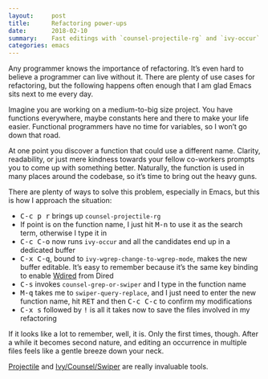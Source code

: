 ```yaml
---
layout:     post
title:      Refactoring power-ups
date:       2018-02-10
summary:    Fast editings with `counsel-projectile-rg` and `ivy-occur`.
categories: emacs
---
```


Any programmer knows the importance of refactoring. It’s even hard to believe a
programmer can live without it. There are plenty of use cases for refactoring,
but the following happens often enough that I am glad Emacs sits next to me
every day.

Imagine you are working on a medium-to-big size project. You have functions
everywhere, maybe constants here and there to make your life easier. Functional
programmers have no time for variables, so I won’t go down that road.

At one point you discover a function that could use a different name. Clarity,
readability, or just mere kindness towards your fellow co-workers prompts you to
come up with something better. Naturally, the function is used in many places
around the codebase, so it’s time to bring out the heavy guns.

There are plenty of ways to solve this problem, especially in Emacs, but this is
how I approach the situation:

- <kbd>C-c p r</kbd> brings up `counsel-projectile-rg`
- If point is on the function name, I just hit <kbd>M-n</kbd> to use it as the
  search term, otherwise I type it in
- <kbd>C-c C-o</kbd> now runs `ivy-occur` and all the candidates end up in a
  dedicated buffer
- <kbd>C-x C-q</kbd>, bound to `ivy-wgrep-change-to-wgrep-mode`, makes the new
  buffer editable. It’s easy to remember because it’s the same key binding to
  enable
 [Wdired](https://www.gnu.org/software/emacs/manual/html_node/emacs/Wdired.html)
  from Dired
- <kbd>C-s</kbd> invokes `counsel-grep-or-swiper` and I type in the function
  name
- <kbd>M-q</kbd> takes me to `swiper-query-replace`, and I just need to enter
  the new function name, hit <kbd>RET</kbd> and then <kbd>C-c C-c</kbd> to
  confirm my modifications
- <kbd>C-x s</kbd> followed by <kbd>!</kbd> is all it takes now to save the
  files involved in my refactoring

If it looks like a lot to remember, well, it is. Only the first times,
though. After a while it becomes second nature, and editing an occurrence in
multiple files feels like a gentle breeze down your neck.

[Projectile](https://github.com/bbatsov/projectile) and
[Ivy/Counsel/Swiper](https://github.com/abo-abo/swiper) are really invaluable
tools.

